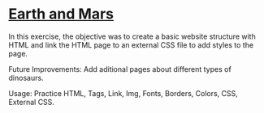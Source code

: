 # [Earth and Mars](https://danilocanuto.github.io/Earth-and-Mars-Website)
<file src="index.html"/>

In this exercise, the objective was to create a basic website structure with HTML and link the HTML page to an external CSS file to add styles to the page.

Future Improvements: Add aditional pages about different types of dinosaurs.

Usage: Practice HTML, Tags, Link, Img, Fonts, Borders, Colors, CSS, External CSS.
